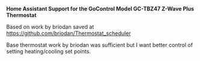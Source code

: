 **Home Assistant Support for the GoControl Model GC-TBZ47 Z-Wave Plus Thermostat**

Based on work by briodan saved at https://github.com/briodan/Thermostat_scheduler

Base thermostat work by briodan was sufficient but I want better control of setting heating/cooling set points.

